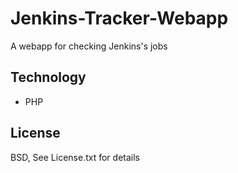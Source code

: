 # Jenkins-Tracker-Webapp
A webapp for checking Jenkins's jobs

## Technology
- PHP

## License
BSD, See License.txt for details
